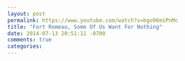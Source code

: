 ```yaml
---
layout: post
permalink: https://www.youtube.com/watch?v=bgo96miPnMc
title: "Fort Romeau, Some Of Us Want For Nothing"
date: 2014-07-13 20:51:11 -0700
comments: true
categories: 
---
```

